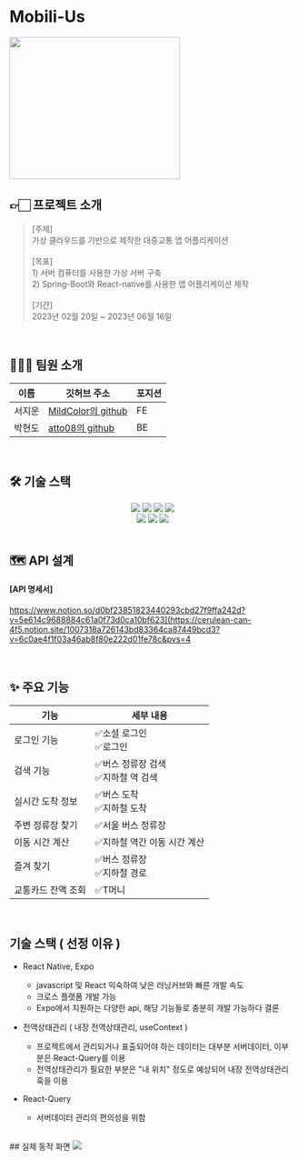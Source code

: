 # Mobili-Us
<img src="https://github.com/atto08/Mobili-Us/assets/81797927/cefa6a8a-56e5-4204-8412-4f08663111f2" width="300" height="250"/>

## 👉🏻 프로젝트 소개

>  [주제] <br> 가상 클라우드를 기반으로 제작한 대중교통 앱 어플리케이션 <br>
> <br>
>  [목표] <br> 1) 서버 컴퓨터를 사용한 가상 서버 구축 <br> 2) Spring-Boot와 React-native를 사용한 앱 어플리케이션 제작<br>
> <br>
> [기간] <br> 2023년 02월 20일 ~ 2023년 06월 16일

<br>

## 👨‍👩‍👧 팀원 소개
|이름|깃허브 주소| 포지션 |
|---|---|---|
|서지운|[MildColor의 github](https://github.com/MildColor)| FE|
|박현도|[atto08의 github](https://github.com/atto08)| BE|

<br>

## 🛠 기술 스택

<div align=center> 
   <img src="https://img.shields.io/badge/React_Native-20232A?style=for-the-badge&logo=react&logoColor=61DAFB">
  <img src="https://img.shields.io/badge/React Query-FF4154?style=for-the-badge&logo=React Query&logoColor=white">
   <img src="https://img.shields.io/badge/Expo-100000?style=for-the-badge&logoColor=white">
   <img src="https://img.shields.io/badge/react navigation-8B89CC?style=for-the-badge&logo=reactnavigation&logoColor=white">
<br>
  <img src="https://img.shields.io/badge/Axios-5A29E4?style=for-the-badge&logo=Axios&logoColor=white">
  <img src="https://img.shields.io/badge/Yarn-2C8EBB?style=for-the-badge&logo=Yarn&logoColor=white">
  <img src="https://img.shields.io/badge/styled-components-DB7093?style=for-the-badge&logo=styled-components&logoColor=white">
  <br>
</div>





<br>

## 🗺 API 설계
#### [API 명세서]
https://www.notion.so/d0bf23851823440293cbd27f9ffa242d?v=5e614c9688884c61a0f73d0ca10bf623](https://cerulean-can-4f5.notion.site/1007318a726143bd83364ca87449bcd3?v=6c0ae4f1f03a46ab8f80e222d01fe78c&pvs=4

<br>

## ✨ 주요 기능
| 기능         | 세부 내용                   |
|------------|-------------------------|
| 로그인 기능     | ✅소셜 로그인<br>✅로그인         |
| 검색 기능      | ✅버스 정류장 검색<br>✅지하철 역 검색 |
| 실시간 도착 정보  | ✅버스 도착<br>✅지하철 도착       |
| 주변 정류장 찾기  | ✅서울 버스 정류장              |
| 이동 시간 계산   | ✅지하철 역간 이동 시간 계산        |
| 즐겨 찾기      | ✅버스 정류장<br>✅지하철 경로      |
| 교통카드 잔액 조회 | ✅T머니                    |

<br>


## 기술 스택 ( 선정 이유 )

- React Native, Expo 
  - javascript 및 React 익숙하여 낮은 러닝커브와 빠른 개발 속도
  - 크로스 플랫폼 개발 가능
  - Expo에서 지원하는 다양한 api, 해당 기능들로 충분히 개발 가능하다 결론


- 전역상태관리 ( 내장 전역상태관리, useContext )
  - 프로젝트에서 관리되거나 표출되어야 하는 데이터는 대부분 서버데이터, 이부분은 React-Query를 이용
  - 전역상태관리가 필요한 부분은 "내 위치" 정도로 예상되어 내장 전역상태관리 훅을 이용 


- React-Query
   - 서버데이터 관리의 편의성을 위함
 


 

<br/>
## 실제 동작 화면
  <img src="https://github.com/MildColor/music-chat-extension/assets/96479626/4a05effc-37cf-4905-90a9-59cd74b6cddc">
<br>
